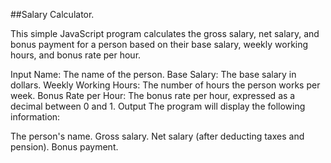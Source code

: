 ##Salary Calculator.

This simple JavaScript program calculates the gross salary, net salary, and bonus payment for a person based on their base salary, weekly working hours, and bonus rate per hour.

Input
Name: The name of the person.
Base Salary: The base salary in dollars.
Weekly Working Hours: The number of hours the person works per week.
Bonus Rate per Hour: The bonus rate per hour, expressed as a decimal between 0 and 1.
Output
The program will display the following information:

The person's name.
Gross salary.
Net salary (after deducting taxes and pension).
Bonus payment.
